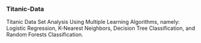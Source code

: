 ### Titanic-Data
Titanic Data Set Analysis Using Multiple Learning Algorithms, namely: Logistic Regression, K-Nearest Neighbors, Decision Tree Classification, and Random Forests Classification.
